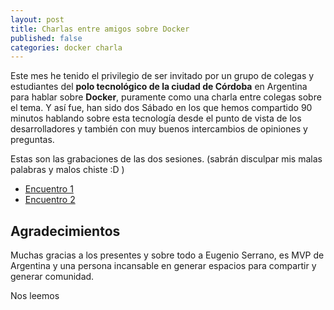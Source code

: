```yaml
---
layout: post
title: Charlas entre amigos sobre Docker
published: false
categories: docker charla
---
```

Este mes he tenido el privilegio de ser invitado por un grupo de colegas y estudiantes del **polo tecnológico de la ciudad de Córdoba** en Argentina para hablar sobre **Docker**, puramente como una charla entre colegas sobre el tema.
Y así fue, han sido dos Sábado en los que hemos compartido 90 minutos hablando sobre esta tecnología desde el punto de vista de los desarrolladores y también con muy buenos intercambios de opiniones y preguntas.

Estas son las grabaciones de las dos sesiones. (sabrán disculpar mis malas palabras y malos chiste :D )
 - [Encuentro 1](https://www.youtube.com/watch?v=FuWTC2odS3U&list=PLLJikjug8HYAkS92pbon_m0zHilqxidSY&index=35)
 - [Encuentro 2](https://www.youtube.com/watch?v=U1oymuRxz3E&list=PLLJikjug8HYAkS92pbon_m0zHilqxidSY&index=36)


## Agradecimientos

Muchas gracias a los presentes y sobre todo a Eugenio Serrano, es MVP de Argentina y una persona incansable en generar espacios para compartir y generar comunidad.

Nos leemos

